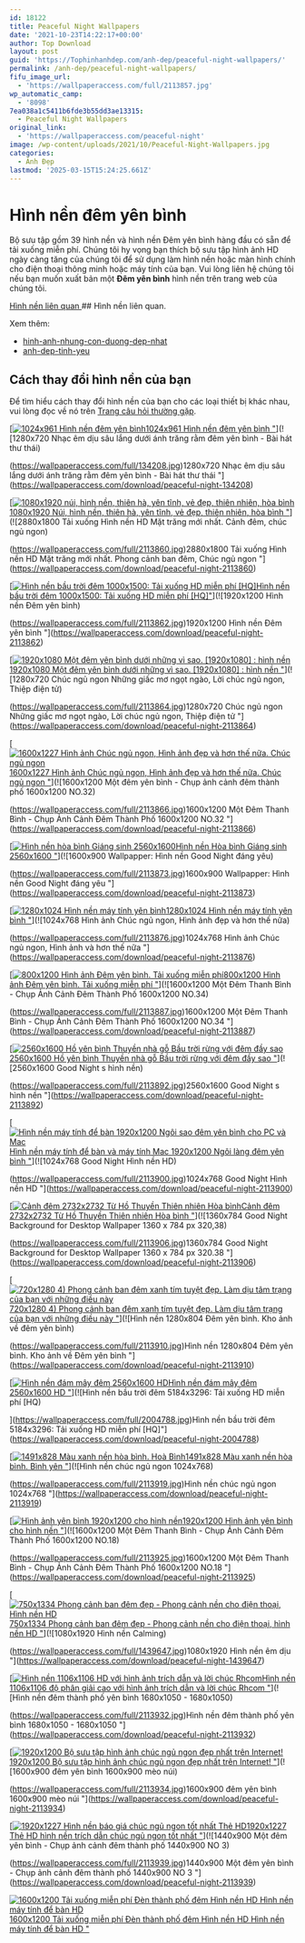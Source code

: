```yaml
---
id: 18122
title: Peaceful Night Wallpapers
date: '2021-10-23T14:22:17+00:00'
author: Top Download
layout: post
guid: 'https://Tophinhanhdep.com/anh-dep/peaceful-night-wallpapers/'
permalink: /anh-dep/peaceful-night-wallpapers/
fifu_image_url:
  - 'https://wallpaperaccess.com/full/2113857.jpg'
wp_automatic_camp:
  - '8098'
7ea038a1c5411b6fde3b55dd3ae13315:
  - Peaceful Night Wallpapers
original_link:
  - 'https://wallpaperaccess.com/peaceful-night'
image: /wp-content/uploads/2021/10/Peaceful-Night-Wallpapers.jpg
categories:
  - Ảnh Đẹp
lastmod: '2025-03-15T15:24:25.661Z'
---
```

# Hình nền đêm yên bình

Bộ sưu tập gồm 39 hình nền và hình nền Đêm yên bình hàng đầu có sẵn để tải xuống miễn phí. Chúng tôi hy vọng bạn thích bộ sưu tập hình ảnh HD ngày càng tăng của chúng tôi để sử dụng làm hình nền hoặc màn hình chính cho điện thoại thông minh hoặc máy tính của bạn. Vui lòng liên hệ chúng tôi nếu bạn muốn xuất bản một **Đêm yên bình** hình nền trên trang web của chúng tôi.

[Hình nền liên quan ](#related) ## Hình nền liên quan.

   
 Xem thêm:

   
- [hinh-anh-nhung-con-duong-dep-nhat](https://tophinhanhdep.com/hinh-nen-dep/hinh-anh-nhung-con-duong-dep-nhat/)
- [anh-dep-tinh-yeu](https://tophinhanhdep.com/anh-tinh-yeu/anh-dep-tinh-yeu/)

## Cách thay đổi hình nền của bạn

Để tìm hiểu cách thay đổi hình nền của bạn cho các loại thiết bị khác nhau, vui lòng đọc về nó trên [Trang câu hỏi thường gặp](https://tophinhanhdep.com/faq/).

  
[[![1024x961 Hình nền đêm yên bình](https://wallpaperaccess.com/full/2113857.jpg)1024x961 Hình nền đêm yên bình "](https://wallpaperaccess.com/download/peaceful-night-2113857)](![1280x720 Nhạc êm dịu sâu lắng dưới ánh trăng rằm đêm yên bình - Bài hát thư thái)

(https://wallpaperaccess.com/full/134208.jpg)1280x720 Nhạc êm dịu sâu lắng dưới ánh trăng rằm đêm yên bình - Bài hát thư thái "](https://wallpaperaccess.com/download/peaceful-night-134208)

[[![1080x1920 núi, hình nền, thiên hà, yên tĩnh, vẻ đẹp, thiên nhiên, hòa bình](https://wallpaperaccess.com/full/880638.jpg)1080x1920 Núi, hình nền, thiên hà, yên tĩnh, vẻ đẹp, thiên nhiên, hòa bình "](https://wallpaperaccess.com/download/peaceful-night-880638)](![2880x1800 Tải xuống Hình nền HD Mặt trăng mới nhất.  Cảnh đêm, chúc ngủ ngon)

(https://wallpaperaccess.com/full/2113860.jpg)2880x1800 Tải xuống Hình nền HD Mặt trăng mới nhất. Phong cảnh ban đêm, Chúc ngủ ngon "](https://wallpaperaccess.com/download/peaceful-night-2113860)

[[![Hình nền bầu trời đêm 1000x1500: Tải xuống HD miễn phí [HQ]](https://wallpaperaccess.com/full/1273803.jpg)Hình nền bầu trời đêm 1000x1500: Tải xuống HD miễn phí \[HQ\]"](https://wallpaperaccess.com/download/peaceful-night-1273803)](![1920x1200 Hình nền Đêm yên bình)

(https://wallpaperaccess.com/full/2113862.jpg)1920x1200 Hình nền Đêm yên bình "](https://wallpaperaccess.com/download/peaceful-night-2113862)

[[![1920x1080 Một đêm yên bình dưới những vì sao. [1920x1080] : hình nền](https://wallpaperaccess.com/full/2113863.jpg)1920x1080 Một đêm yên bình dưới những vì sao. \[1920x1080\] : hình nền "](https://wallpaperaccess.com/download/peaceful-night-2113863)](![1280x720 Chúc ngủ ngon Những giấc mơ ngọt ngào, Lời chúc ngủ ngon, Thiệp điện tử)

(https://wallpaperaccess.com/full/2113864.jpg)1280x720 Chúc ngủ ngon Những giấc mơ ngọt ngào, Lời chúc ngủ ngon, Thiệp điện tử "](https://wallpaperaccess.com/download/peaceful-night-2113864)

[[![1600x1227 Hình ảnh Chúc ngủ ngon, Hình ảnh đẹp và hơn thế nữa.  Chúc ngủ ngon](https://wallpaperaccess.com/full/2113865.jpg)1600x1227 Hình ảnh Chúc ngủ ngon, Hình ảnh đẹp và hơn thế nữa. Chúc ngủ ngon "](https://wallpaperaccess.com/download/peaceful-night-2113865)](![1600x1200 Một đêm yên bình - Chụp ảnh cảnh đêm thành phố 1600x1200 NO.32)

(https://wallpaperaccess.com/full/2113866.jpg)1600x1200 Một Đêm Thanh Bình - Chụp Ảnh Cảnh Đêm Thành Phố 1600x1200 NO.32 "](https://wallpaperaccess.com/download/peaceful-night-2113866)

[[![Hình nền hòa bình Giáng sinh 2560x1600](https://wallpaperaccess.com/full/2113870.jpg)Hình nền Hòa bình Giáng sinh 2560x1600 "](https://wallpaperaccess.com/download/peaceful-night-2113870)](![1600x900 Wallpapper: Hình nền Good Night đáng yêu)

(https://wallpaperaccess.com/full/2113873.jpg)1600x900 Wallpapper: Hình nền Good Night đáng yêu "](https://wallpaperaccess.com/download/peaceful-night-2113873)

[[![1280x1024 Hình nền máy tính yên bình](https://wallpaperaccess.com/full/1812270.jpg)1280x1024 Hình nền máy tính yên bình "](https://wallpaperaccess.com/download/peaceful-night-1812270)](![1024x768 Hình ảnh Chúc ngủ ngon, Hình ảnh đẹp và hơn thế nữa)

(https://wallpaperaccess.com/full/2113876.jpg)1024x768 Hình ảnh Chúc ngủ ngon, Hình ảnh và hơn thế nữa "](https://wallpaperaccess.com/download/peaceful-night-2113876)

[[![800x1200 Hình ảnh Đêm yên bình.  Tải xuống miễn phí](https://wallpaperaccess.com/full/2113884.jpg)800x1200 Hình ảnh Đêm yên bình. Tải xuống miễn phí "](https://wallpaperaccess.com/download/peaceful-night-2113884)](![1600x1200 Một Đêm Thanh Bình - Chụp Ảnh Cảnh Đêm Thành Phố 1600x1200 NO.34)

(https://wallpaperaccess.com/full/2113887.jpg)1600x1200 Một Đêm Thanh Bình - Chụp Ảnh Cảnh Đêm Thành Phố 1600x1200 NO.34 "](https://wallpaperaccess.com/download/peaceful-night-2113887)

[[![2560x1600 Hồ yên bình Thuyền nhà gỗ Bầu trời rừng với đêm đầy sao](https://wallpaperaccess.com/full/2113890.jpg)2560x1600 Hồ yên bình Thuyền nhà gỗ Bầu trời rừng với đêm đầy sao "](https://wallpaperaccess.com/download/peaceful-night-2113890)](![2560x1600 Good Night s hình nền)

(https://wallpaperaccess.com/full/2113892.jpg)2560x1600 Good Night s hình nền "](https://wallpaperaccess.com/download/peaceful-night-2113892)

[[![Hình nền máy tính để bàn 1920x1200 Ngôi sao đêm yên bình cho PC và Mac](https://wallpaperaccess.com/full/2113893.jpg)Hình nền máy tính để bàn và máy tính Mac 1920x1200 Ngôi làng đêm yên bình "](https://wallpaperaccess.com/download/peaceful-night-2113893)](![1024x768 Good Night Hình nền HD)

(https://wallpaperaccess.com/full/2113900.jpg)1024x768 Good Night Hình nền HD "](https://wallpaperaccess.com/download/peaceful-night-2113900)

[[![Cảnh đêm 2732x2732 Từ Hồ Thuyền Thiên nhiên Hòa bình](https://wallpaperaccess.com/full/2113902.jpg)Cảnh đêm 2732x2732 Từ Hồ Thuyền Thiên nhiên Hòa bình "](https://wallpaperaccess.com/download/peaceful-night-2113902)](![1360x784 Good Night Background for Desktop Wallpaper 1360 x 784 px 320,38)

(https://wallpaperaccess.com/full/2113906.jpg)1360x784 Good Night Background for Desktop Wallpaper 1360 x 784 px 320.38 "](https://wallpaperaccess.com/download/peaceful-night-2113906)

[[![720x1280 4) Phong cảnh ban đêm xanh tím tuyệt đẹp.  Làm dịu tâm trạng của bạn với những điều này](https://wallpaperaccess.com/full/2113908.jpg)720x1280 4) Phong cảnh ban đêm xanh tím tuyệt đẹp. Làm dịu tâm trạng của bạn với những điều này "](https://wallpaperaccess.com/download/peaceful-night-2113908)](![Hình nền 1280x804 Đêm yên bình.  Kho ảnh về đêm yên bình)

(https://wallpaperaccess.com/full/2113910.jpg)Hình nền 1280x804 Đêm yên bình. Kho ảnh về Đêm yên bình "](https://wallpaperaccess.com/download/peaceful-night-2113910)

[[![Hình nền đám mây đêm 2560x1600 HD](https://wallpaperaccess.com/full/2113915.jpg)Hình nền đám mây đêm 2560x1600 HD "](https://wallpaperaccess.com/download/peaceful-night-2113915)](![Hình nền bầu trời đêm 5184x3296: Tải xuống HD miễn phí [HQ)

](https://wallpaperaccess.com/full/2004788.jpg)Hình nền bầu trời đêm 5184x3296: Tải xuống HD miễn phí \[HQ\]"](https://wallpaperaccess.com/download/peaceful-night-2004788)

[[![1491x828 Màu xanh nền hòa bình.  Hoà Bình](https://wallpaperaccess.com/full/2113918.jpg)1491x828 Màu xanh nền hòa bình. Bình yên "](https://wallpaperaccess.com/download/peaceful-night-2113918)](![Hình nền chúc ngủ ngon 1024x768)

(https://wallpaperaccess.com/full/2113919.jpg)Hình nền chúc ngủ ngon 1024x768 "](https://wallpaperaccess.com/download/peaceful-night-2113919)

[[![Hình ảnh yên bình 1920x1200 cho hình nền](https://wallpaperaccess.com/full/2113920.jpg)1920x1200 Hình ảnh yên bình cho hình nền "](https://wallpaperaccess.com/download/peaceful-night-2113920)](![1600x1200 Một Đêm Thanh Bình - Chụp Ảnh Cảnh Đêm Thành Phố 1600x1200 NO.18)

(https://wallpaperaccess.com/full/2113925.jpg)1600x1200 Một Đêm Thanh Bình - Chụp Ảnh Cảnh Đêm Thành Phố 1600x1200 NO.18 "](https://wallpaperaccess.com/download/peaceful-night-2113925)

[[![750x1334 Phong cảnh ban đêm đẹp - Phong cảnh nền cho điện thoại, Hình nền HD](https://wallpaperaccess.com/full/1906744.jpg)750x1334 Phong cảnh ban đêm đẹp - Phong cảnh nền cho điện thoại, hình nền HD "](https://wallpaperaccess.com/download/peaceful-night-1906744)](![1080x1920 Hình nền Calming)

(https://wallpaperaccess.com/full/1439647.jpg)1080x1920 Hình nền êm dịu "](https://wallpaperaccess.com/download/peaceful-night-1439647)

[[![Hình nền 1106x1106 HD với hình ảnh trích dẫn và lời chúc Rhcom](https://wallpaperaccess.com/full/2113931.jpg)Hình nền 1106x1106 độ phân giải cao với hình ảnh trích dẫn và lời chúc Rhcom "](https://wallpaperaccess.com/download/peaceful-night-2113931)](![Hình nền đêm thành phố yên bình 1680x1050 - 1680x1050)

(https://wallpaperaccess.com/full/2113932.jpg)Hình nền đêm thành phố yên bình 1680x1050 - 1680x1050 "](https://wallpaperaccess.com/download/peaceful-night-2113932)

[[![1920x1200 Bộ sưu tập hình ảnh chúc ngủ ngon đẹp nhất trên Internet!](https://wallpaperaccess.com/full/2113933.jpg)1920x1200 Bộ sưu tập hình ảnh chúc ngủ ngon đẹp nhất trên Internet! "](https://wallpaperaccess.com/download/peaceful-night-2113933)](![1600x900 đêm yên bình 1600x900 mèo núi)

(https://wallpaperaccess.com/full/2113934.jpg)1600x900 đêm yên bình 1600x900 mèo núi "](https://wallpaperaccess.com/download/peaceful-night-2113934)

[[![1920x1227 Hình nền báo giá chúc ngủ ngon tốt nhất Thẻ HD](https://wallpaperaccess.com/full/2113938.jpg)1920x1227 Thẻ HD hình nền trích dẫn chúc ngủ ngon tốt nhất "](https://wallpaperaccess.com/download/peaceful-night-2113938)](![1440x900 Một đêm yên bình - Chụp ảnh cảnh đêm thành phố 1440x900 NO 3)

(https://wallpaperaccess.com/full/2113939.jpg)1440x900 Một đêm yên bình - Chụp ảnh cảnh đêm thành phố 1440x900 NO 3 "](https://wallpaperaccess.com/download/peaceful-night-2113939)

[![1600x1200 Tải xuống miễn phí Đèn thành phố đêm Hình nền HD Hình nền máy tính để bàn HD](https://wallpaperaccess.com/full/2113948.jpg)1600x1200 Tải xuống miễn phí Đèn thành phố đêm Hình nền HD Hình nền máy tính để bàn HD "](https://wallpaperaccess.com/download/peaceful-night-2113948)
